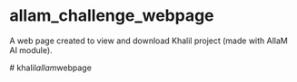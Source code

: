# allam_challenge_webpage

A web page created to view and download Khalil project (made with AllaM AI module).

#   k h a l i l _ a l l a m _ w e b p a g e 
 
 
